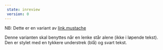 ```yaml
---
 state: inreview
 version: 0
---
```

NB: Dette er en variant av  [link.mustache](../../patterns/00-atomer-02-lenker-og-knapper-00-link/00-atomer-02-lenker-og-knapper-00-link.html)

Denne varianten skal benyttes når en lenke står alene (ikke i løpende tekst). Den er stylet med en tykkere understrek (blå) og svart tekst.

